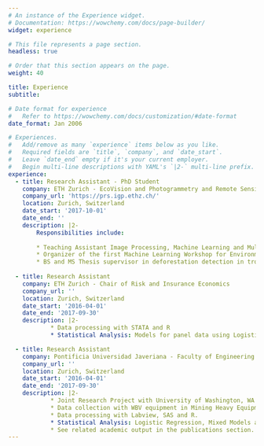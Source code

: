 ```yaml
---
# An instance of the Experience widget.
# Documentation: https://wowchemy.com/docs/page-builder/
widget: experience

# This file represents a page section.
headless: true

# Order that this section appears on the page.
weight: 40

title: Experience
subtitle:

# Date format for experience
#   Refer to https://wowchemy.com/docs/customization/#date-format
date_format: Jan 2006

# Experiences.
#   Add/remove as many `experience` items below as you like.
#   Required fields are `title`, `company`, and `date_start`.
#   Leave `date_end` empty if it's your current employer.
#   Begin multi-line descriptions with YAML's `|2-` multi-line prefix.
experience:
  - title: Research Assistant - PhD Student
    company: ETH Zurich - EcoVision and Photogrammetry and Remote Sensing Group
    company_url: 'https://prs.igp.ethz.ch/'
    location: Zurich, Switzerland
    date_start: '2017-10-01'
    date_end: ''
    description: |2-
        Responsibilities include:
        
        * Teaching Assistant Image Processing, Machine Learning and Multivariate Statistics
        * Organizer of the first Machine Learning Workshop for Environmental and Geosciences [MLEG2019](www.mleg.ethz.ch)
        * BS and MS Thesis supervisor in deforestation detection in tropical regions, cocoa mapping and avalance mapping.
        
  - title: Research Assistant
    company: ETH Zurich - Chair of Risk and Insurance Economics
    company_url: ''
    location: Zurich, Switzerland
    date_start: '2016-04-01'
    date_end: '2017-09-30'
    description: |2- 
            * Data processing with STATA and R
            * Statistical Analysis: Models for panel data using Logistic Regression, Hurdle models and Box-Cox Regression.

  - title: Research Assistant
    company: Pontificia Universidad Javeriana - Faculty of Engineering
    company_url: ''
    location: Zurich, Switzerland
    date_start: '2016-04-01'
    date_end: '2017-09-30'
    description: |2- 
            * Joint Research Project with University of Washington, WA and Northeastern University, MA
            * Data collection with WBV equipment in Mining Heavy Equipment.
            * Data processing with Labview, SAS and R.
            * Statistical Analysis: Logistic Regression, Mixed Models and Box-Cox Regression on Epidemiological.
            * See related academic output in the publications section.
---
```

